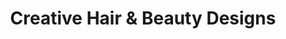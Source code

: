 ---
title: "Creative Hair & Beauty Designs"
url: /ford-city/creative-hair-and-beauty-designs/
shop: hairdresser
---